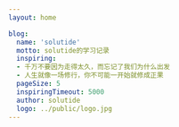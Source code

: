```yaml
---
layout: home

blog:
  name: 'solutide'
  motto: solutide的学习记录
  inspiring:
  - 千万不要因为走得太久，而忘记了我们为什么出发
  - 人生就像一场修行，你不可能一开始就修成正果
  pageSize: 5
  inspiringTimeout: 5000
  author: solutide
  logo: ../public/logo.jpg
---
```

